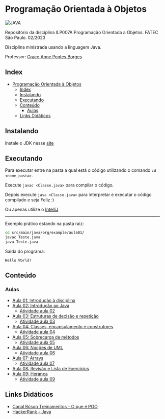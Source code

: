 # Programação Orientada à Objetos

![JAVA](https://img.shields.io/badge/Java-ED8B00?style=for-the-badge&logo=java&logoColor=white)

Repositório da disciplina ILP007A Programação Orientada a Objetos. FATEC São Paulo. 02/2023

Disciplina ministrada usando a linguagem Java.

Professor: [Grace Anne Pontes Borges](https://www.escavador.com/sobre/6454590/grace-anne-pontes-borges)

## Index

- [Programação Orientada à Objetos](#programação-orientada-à-objetos)
  - [Index](#index)
  - [Instalando](#instalando)
  - [Executando](#executando)
  - [Conteúdo](#conteúdo)
    - [Aulas](#aulas)
  - [Links Didáticos](#links-didáticos)

## Instalando

Instale o JDK nesse [site](https://www.oracle.com/br/java/technologies/downloads/)

## Executando

Para executar entre na pasta a qual está o código utilizando o comando `cd <nome_pasta>`.

Execute `javac <Classe.java>` para compilar o código.

Depois execute `java <Classe.java>` para interpretar e executar o código compilado e seja Feliz :)

Ou apenas utilize o [IntelliJ](https://www.jetbrains.com/pt-br/idea/download/?section=linux)

---
Exemplo prático estando na pasta raiz:

```bash
cd src/main/java/org/example/aula01/
javac Teste.java
java Teste.java
```

Saida do programa:

```text
Hello World!
```

## Conteúdo

### Aulas

- [Aula 01: Introdução à disciplina](/ilp007/aulas/1-intro)
- [Aula 02: Introdução ao Java](/ilp007/aulas/2-java)
  - [Atividade aula 02](/ilp007/src/main/java/org/example/Atv2)
- [Aula 03: Estruturas de decisão e repetição](/ilp007/aulas/3-estrutura-decisao-loop)
  - [Atividade aula 03](/ilp007/src/main/java/org/example/Atv3)
- [Aula 04: Classes, encapsulamento e construtores](/ilp007/aulas/4-classe)
  - [Atividade aula 04](/ilp007/src/main/java/org/example/Atv4)
- [Aula 05: Sobrecarga de métodos](/ilp007/aulas/5-metodos)
  - [Atividade aula 05](/ilp007/src/main/java/org/example/Atv5)
- [Aula 06: Noções de UML](/ilp007/aulas/6-uml)
  - [Atividade aula 06](/ilp007/src/main/java/org/example/Atv6)
- [Aula 07: Arrays](/ilp007/aulas/7-arrays)
  - [Atividade aula 07](/ilp007/src/main/java/org/example/Atv7)
- [Aula 08: Revisão e Lista de Exercícios](/ilp007/aulas/8-lista)
- [Aula 09: Herança](/ilp007/aulas/9-heranca)
  - [Atividade aula 09](/ilp007/src/main/java/org/example/Atv9)

## Links Didáticos

- [Canal Bóson Treinamentos - O que é POO](https://www.youtube.com/watch?v=dG7LlYne2VA)
- [HackerRank - Java](https://www.hackerrank.com/domains/java)
